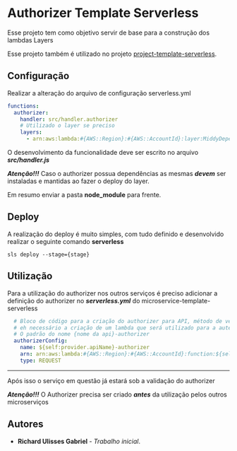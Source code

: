 # Authorizer Template Serverless

Esse projeto tem como objetivo servir de base para a construção dos lambdas Layers

Esse projeto também é utilizado no projeto [project-template-serverless](https://github.com/RichardUlissesGabriel/authorizer-template-serverless).

 ## Configuração
Realizar a alteração do arquivo de configuração serverless.yml
````yaml
functions:
  authorizer:
    handler: src/handler.authorizer
    # Utilizado o layer se preciso
    layers:
      - arn:aws:lambda:#{AWS::Region}:#{AWS::AccountId}:layer:MiddyDependenciesNodeModule-${self:provider.accountDeploy}:latest
````

O desenvolvimento da funcionalidade deve ser escrito no arquivo ***src/handler.js***

***Atenção!!!*** 
Caso o authorizer possua dependências as mesmas ***devem*** ser instaladas e mantidas ao fazer o deploy do layer.

Em resumo enviar a pasta **node_module** para frente.

## Deploy
A realização do deploy é muito simples, com tudo definido e desenvolvido realizar o seguinte comando **serverless**

```
sls deploy --stage={stage}
```

## Utilização
Para a utilização do authorizer nos outros serviços é preciso adicionar a definição do authorizer no ***serverless.yml*** do microservice-template-serverless
```yaml
  # Bloco de código para a criação do authorizer para API, método de verificação de autenticação
  # eh necessário a criação de um lambda que será utilizado para a autenticação da API
  # O padrão do nome {nome da api}-authorizer
  authorizerConfig: 
    name: ${self:provider.apiName}-authorizer
    arn: arn:aws:lambda:#{AWS::Region}:#{AWS::AccountId}:function:${self:provider.apiName}-authorizer
    type: REQUEST
```
---
Após isso o serviço em questão já estará sob a validação do authorizer

***Atenção!!!***
O Authorizer precisa ser criado ***antes*** da utilização pelos outros microserviços

## Autores
*  **Richard Ulisses Gabriel** - *Trabalho inicial*.